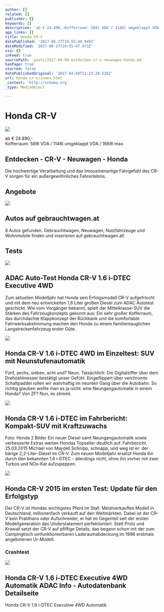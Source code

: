 ```yaml
---
author: []
related: []
publisher: {}
keywords: []
description: 'ab € 24.890,-Kofferraum: 589l VDA / 1146l umgeklappt VDA / 1669l max.'
app_links: []
title: Honda CR-V
datePublished: '2017-06-27T19:55:48.949Z'
dateModified: '2017-06-27T19:55:47.973Z'
via: {}
inFeed: true
sourcePath: _posts/2017-04-08-entdecken-cr-v-neuwagen-honda.md
hasPage: true
starred: false
datePublishedOriginal: '2017-04-08T11:23:28.528Z'
url: honda-cr-v/index.html
_context: 'http://schema.org'
_type: MediaObject

---
```

# Honda CR-V
![](https://the-grid-user-content.s3-us-west-2.amazonaws.com/8d2c038c-7746-4dd9-a25c-736baf5c38dd.jpg)

ab € 24.890,-  
Kofferraum: 589l VDA / 1146l umgeklappt VDA / 1669l max.

<article style=""><h1>Entdecken - CR-V - Neuwagen - Honda</h1><p>Die hochwertige Verarbeitung und das limousinenartige Fahrgefühl des CR-V sorgen für ein außergewöhnliches Fahrerlebnis.</p></article>

## Angebote

<article style=""><img src="https://s3-us-west-2.amazonaws.com/the-grid-img/p/13edb43d775677ce8ce8220e7e33ac1b9b005446.gif" /><h1>Autos auf gebrauchtwagen.at</h1><p>8 Autos gefunden. Gebrauchtwagen, Neuwagen, Nutzfahrzeuge und Wohnmobile finden und inserieren auf gebrauchtwagen.at!</p></article>

## Tests

<article style=""><img src="https://s3-us-west-2.amazonaws.com/the-grid-img/p/b0beb19c483484e3d748b1ebb762f2086ada66ea.jpg" /><h1>ADAC Auto-Test Honda CR-V 1.6 i-DTEC Executive 4WD</h1><p>Zum aktuellen Modelljahr hat Honda sein Erfolgsmodell CR-V aufgefrischt und mit dem neu entwickelten 1,6 Liter großen Diesel zum ADAC Autotest geschickt. Wie vom Vorgänger bekannt, spielt der Mittelklasse-SUV die Stärken des Fahrzeugkonzepts gekonnt aus: Ein sehr großer Kofferraum, das durchdachte Klappkonzept der Rückbank und die komfortable Fahrwerksabstimmung machen den Honda zu einem familientauglichen Langstreckenfahrzeug erster Güte.</p></article>

<article style=""><img src="https://s3-us-west-2.amazonaws.com/the-grid-img/p/f2de8971debc679f0a7c36f8d60c579005da690f.jpg" /><h1>Honda CR-V 1.6 i-DTEC 4WD im Einzeltest: SUV mit Neunstufenautomatik</h1><p>Fünf, sechs, sieben, acht und? Neun. Tatsächlich: Die Digitalziffer über dem Drehzahlmesser bestätigt unser Gefühl. Eingeflippert über verchromte Schaltpaddel rollen wir wahrhaftig im neunten Gang über die Autobahn. So richtig glauben wollte man es ja nicht: eine Neungangautomatik in einem Honda? Von ZF? Nun, es stimmt.</p></article>

<article style=""><img src="https://imgflo.herokuapp.com/graph/2b2431f8e7ba7b0/02d566a56697aca41dae1a40240c14fa/noop.jpg?input=https%3A%2F%2Fimgr2.auto-motor-und-sport.de%2FHonda-CR-V-1-6-i-DTEC-Frontansicht-fotoshowBig-53505886-847420.jpg" /><h1>Honda CR-V 1.6 i-DTEC im Fahrbericht: Kompakt-SUV mit Kraftzuwachs</h1><p>Foto: Honda 2 Bilder Ein neuer Diesel samt Neungangautomatik sowie verbesserte Extras werten Hondas Topseller deutlich auf. Fahrbericht. 25.03.2015 Michael von Maydell Schnipp, schnapp, und weg ist er: der bärige 2,2-Liter-Diesel im CR-V. Zum neuen Modelljahr ersetzt Honda ihn durch den bekannten 1.6 i-DTEC - allerdings nicht, ohne ihn vorher mit zwei Turbos und NOx-Kat aufzupeppen.</p></article>

<article style=""><img src="https://imgflo.herokuapp.com/graph/2b2431f8e7ba7b0/4a4b2856408ce6e0bca7a83f9c746375/noop.jpg?input=https%3A%2F%2Fimgr3.auto-motor-und-sport.de%2FHonda-CR-V-2015-Fahrbericht-fotoshowBig-f316d81c-837705.jpg" /><h1>Honda CR-V 2015 im ersten Test: Update für den Erfolgstyp</h1><p>Der CR-V ist Hondas wichtigstes Pferd im Stall. Meistverkauftes Modell in Deutschland, millionenfach verkauft auf den Weltmärkten. Dabei ist der CR-V kein Prahlhans oder Aufschneider, er hat im Gegenteil seit der ersten Modellgeneration das Understatement perfektioniert. Statt Protz und Krawall setzt der CR-V auf pfiffige Details, das begann schon mit der zum Campingtisch umfunktionierbaren Laderaumabdeckung im 1996 erstmals angebotenen Ur-Modell.</p></article>

### Crashtest

<article style=""><img src="https://www.adac.de/_ext/itr/tests/Autodaten/gross/IM03258_0_Honda_CR-V.jpg" /><h1>Honda CR-V 1.6 i-DTEC Executive 4WD Automatik ADAC Info - Autodatenbank Detailseite</h1><p>Honda CR-V 1.6 i-DTEC Executive 4WD Automatik</p></article>